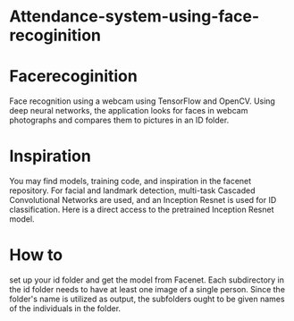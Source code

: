 # Attendance-system-using-face-recoginition
# Facerecoginition
Face recognition using a webcam using TensorFlow and OpenCV. Using deep neural networks, the application looks for faces in webcam photographs and compares them to pictures in an ID folder.
# Inspiration
You may find models, training code, and inspiration in the facenet repository. For facial and landmark detection, multi-task Cascaded Convolutional Networks are used, and an Inception Resnet is used for ID classification. Here is a direct access to the pretrained Inception Resnet model.
# How to 
set up your id folder and get the model from Facenet. Each subdirectory in the id folder needs to have at least one image of a single person. Since the folder's name is utilized as output, the subfolders ought to be given names of the individuals in the folder.
